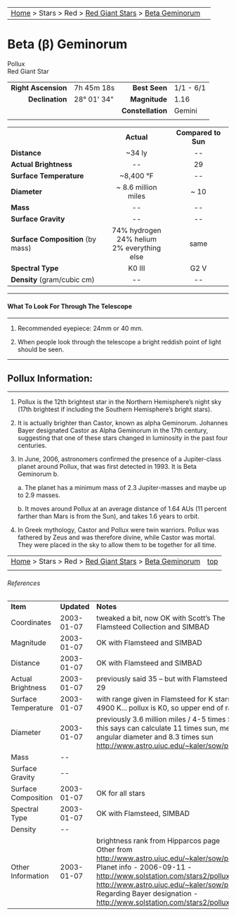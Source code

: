 <script src="/js/whatsup.js"></script>
<script type="text/javascript">
	var objectName ="Pollux"
	var objectDesc ="Beta Geminorum<br/>Red Giant Star<br/>in the Constellation<br/>Gemini"
	var objectImage=""
</script>

|    |    |
|:---|---:|
|[Home](/notes/#object-notes) > Stars > Red > [Red Giant Stars](../!red-giant-stars) > [Beta Geminorum](#beta-geminorum)|  <div id=whatsup></div> |

# Beta (&beta;) Geminorum
Pollux<br/>
Red Giant Star

|   |   |   |   |
|--:|:--|--:|:--|
|**Right Ascension**|7h 45m 18s|**Best Seen**| 1/1 - 6/1 |
|**Declination**|28&deg; 01' 34"|**Magnitude**| 1.16 |
|  |  |**Constellation**|Gemini|
|  |  |  |


|  |  |  |
|--|:--:|:--:|
|  |**Actual**|**Compared to Sun**|
|**Distance**| ~34 ly | -- |
|**Actual Brightness**| -- | 29 |
|**Surface Temperature**| ~8,400 &deg;F| -- |
|**Diameter**| ~ 8.6 million miles | ~ 10 |
|**Mass**|--| -- |
|**Surface Gravity**|--|--|
|**Surface Composition** (by mass)|74% hydrogen<br>24% helium<br>2% everything else|same|
|**Spectral Type**| K0 III | G2 V |
|**Density** (gram/cubic cm)|--|--|

---
#### What To Look For Through The Telescope
---

1.  Recommended eyepiece: 24mm or 40 mm.

1.  When people look through the telescope a bright reddish point of light should be seen.

---
## Pollux Information:
---

1.  Pollux is the 12th brightest star in the Northern Hemisphere’s night sky (17th brightest if including the Southern Hemisphere’s bright stars).
   
1.  It is actually brighter than Castor, known as alpha Geminorum.  Johannes Bayer designated Castor as Alpha Geminorum in the 17th century, suggesting that one of these stars changed in luminosity in the past four centuries. 
 
1.  In June, 2006, astronomers confirmed the presence of a Jupiter-class planet around Pollux, that was first detected in 1993.  It is Beta Geminorum b.

    a.  The planet has a minimum mass of 2.3 Jupiter-masses and maybe up to 2.9 masses.

    b.  It moves around Pollux at an average distance of 1.64 AUs  (11 percent farther than Mars is from the Sun), and takes 1.6 years to orbit.

1.  In Greek mythology, Castor and Pollux were twin warriors.  Pollux was fathered by Zeus and was therefore divine, while Castor was mortal.  They were placed in the sky to allow them to be together for all time.



|    |    |
|:---|---:|
|[Home](/notes/#object-notes) > Stars > Red > [Red Giant Stars](../!red-giant-stars) > [Beta Geminorum](#beta-geminorum) | [top](#beta-geminorum) |
|    |    |


###### References

|   |   |   |
|---|---|---|
|**Item**|**Updated**|**Notes**| 
|Coordinates|2003-01-07|tweaked a bit, now OK with Scott’s The Flamsteed Collection and SIMBAD|
|Magnitude|2003-01-07|OK with Flamsteed and SIMBAD|
|Distance|2003-01-07|OK with Flamsteed and SIMBAD|
|Actual Brightness|2003-01-07|previously said 35 – but with Flamsteed more like 29|
|Surface Temperature|2003-01-07|with range given in Flamsteed for K stars: 3500-4900 K... pollux is K0, so upper end of range|
|Diameter|2003-01-07|previously 3.6 million miles / 4-5 times Sun – but this says can calculate 11 times sun, measure angular diameter and 8.3 times sun <http://www.astro.uiuc.edu/~kaler/sow/pollux.html>|
|Mass| -- |   |
|Surface Gravity| -- |   |
|Surface Composition|2003-01-07|OK for all stars|
|Spectral Type|2003-01-07|OK with Flamsteed, SIMBAD|
|Density| -- |   |
|Other Information|2003-01-07|brightness rank from Hipparcos page<br/>Other from <http://www.astro.uiuc.edu/~kaler/sow/pollux.html><br/>Planet info - 2006-09-11 - <http://www.solstation.com/stars2/pollux.htm><br/><http://www.astro.uiuc.edu/~kaler/sow/pollux.html><br/>Regarding Bayer designation - <http://www.solstation.com/stars2/pollux.htm>|

